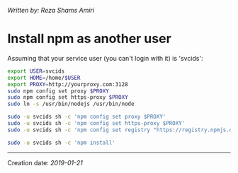 _Written by: Reza Shams Amiri_

# Install npm as another user

Assuming that your service user (you can't login with it) is 'svcids':

``` sh
export USER=svcids
export HOME=/home/$USER
export PROXY=http://yourproxy.com:3128
sudo npm config set proxy $PROXY
sudo npm config set https-proxy $PROXY
sudo ln -s /usr/bin/nodejs /usr/bin/node

sudo -u svcids sh -c 'npm config set proxy $PROXY'
sudo -u svcids sh -c 'npm config set https-proxy $PROXY'
sudo -u svcids sh -c 'npm config set registry "https://registry.npmjs.org"'

sudo -u svcids sh -c 'npm install'
```

* * *
Creation date: _2019-01-21_
